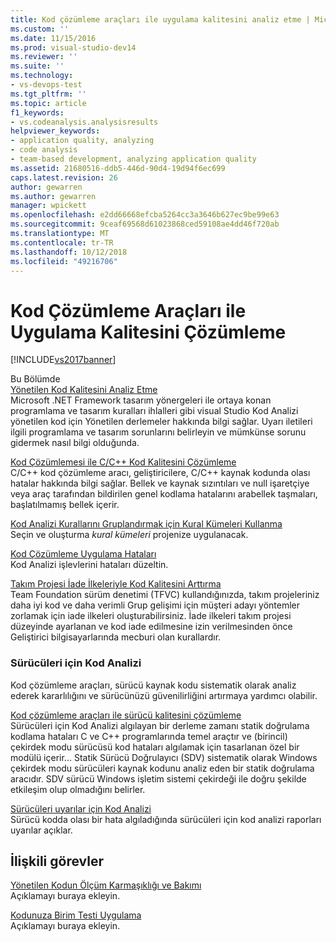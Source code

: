 ```yaml
---
title: Kod çözümleme araçları ile uygulama kalitesini analiz etme | Microsoft Docs
ms.custom: ''
ms.date: 11/15/2016
ms.prod: visual-studio-dev14
ms.reviewer: ''
ms.suite: ''
ms.technology:
- vs-devops-test
ms.tgt_pltfrm: ''
ms.topic: article
f1_keywords:
- vs.codeanalysis.analysisresults
helpviewer_keywords:
- application quality, analyzing
- code analysis
- team-based development, analyzing application quality
ms.assetid: 21680516-ddb5-446d-90d4-19d94f6ec699
caps.latest.revision: 26
author: gewarren
ms.author: gewarren
manager: wpickett
ms.openlocfilehash: e2dd66668efcba5264cc3a3646b627ec9be99e63
ms.sourcegitcommit: 9ceaf69568d61023868ced59108ae4dd46f720ab
ms.translationtype: MT
ms.contentlocale: tr-TR
ms.lasthandoff: 10/12/2018
ms.locfileid: "49216706"
---
```

# <a name="analyzing-application-quality-by-using-code-analysis-tools"></a>Kod Çözümleme Araçları ile Uygulama Kalitesini Çözümleme
[!INCLUDE[vs2017banner](../includes/vs2017banner.md)]

Bu Bölümde  
 [Yönetilen Kod Kalitesini Analiz Etme](../code-quality/analyzing-managed-code-quality-by-using-code-analysis.md)  
 Microsoft .NET Framework tasarım yönergeleri ile ortaya konan programlama ve tasarım kuralları ihlalleri gibi visual Studio Kod Analizi yönetilen kod için Yönetilen derlemeler hakkında bilgi sağlar. Uyarı iletileri ilgili programlama ve tasarım sorunlarını belirleyin ve mümkünse sorunu gidermek nasıl bilgi olduğunda.  
  
 [Kod Çözümlemesi ile C/C++ Kod Kalitesini Çözümleme](../code-quality/analyzing-c-cpp-code-quality-by-using-code-analysis.md)  
 C/C++ kod çözümleme aracı, geliştiricilere, C/C++ kaynak kodunda olası hatalar hakkında bilgi sağlar. Bellek ve kaynak sızıntıları ve null işaretçiye veya araç tarafından bildirilen genel kodlama hatalarını arabellek taşmaları, başlatılmamış bellek içerir.  
  
 [Kod Analizi Kurallarını Gruplandırmak için Kural Kümeleri Kullanma](../code-quality/using-rule-sets-to-group-code-analysis-rules.md)  
 Seçin ve oluşturma *kural kümeleri* projenize uygulanacak.  
  
 [Kod Çözümleme Uygulama Hataları](../code-quality/code-analysis-application-errors.md)  
 Kod Analizi işlevlerini hataları düzeltin.  
  
 [Takım Projesi İade İlkeleriyle Kod Kalitesini Arttırma](../code-quality/enhancing-code-quality-with-team-project-check-in-policies.md)  
 Team Foundation sürüm denetimi (TFVC) kullandığınızda, takım projeleriniz daha iyi kod ve daha verimli Grup gelişimi için müşteri adayı yöntemler zorlamak için iade ilkeleri oluşturabilirsiniz. İade ilkeleri takım projesi düzeyinde ayarlanan ve kod iade edilmesine izin verilmesinden önce Geliştirici bilgisayarlarında mecburi olan kurallardır.  
  
### <a name="code-analysis-for-drivers"></a>Sürücüleri için Kod Analizi  
 Kod çözümleme araçları, sürücü kaynak kodu sistematik olarak analiz ederek kararlılığını ve sürücünüzü güvenilirliğini artırmaya yardımcı olabilir.  
  
 [Kod çözümleme araçları ile sürücü kalitesini çözümleme](http://go.microsoft.com/fwlink/?LinkId=227618)  
 Sürücüleri için Kod Analizi algılayan bir derleme zamanı statik doğrulama kodlama hataları C ve C++ programlarında temel araçtır ve (birincil) çekirdek modu sürücüsü kod hataları algılamak için tasarlanan özel bir modülü içerir... Statik Sürücü Doğrulayıcı (SDV) sistematik olarak Windows çekirdek modu sürücüleri kaynak kodunu analiz eden bir statik doğrulama aracıdır. SDV sürücü Windows işletim sistemi çekirdeği ile doğru şekilde etkileşim olup olmadığını belirler.  
  
 [Sürücüleri uyarılar için Kod Analizi](http://go.microsoft.com/fwlink/?LinkId=225920)  
 Sürücü kodda olası bir hata algıladığında sürücüleri için kod analizi raporları uyarılar açıklar.  
  
## <a name="related-tasks"></a>İlişkili görevler  
 [Yönetilen Kodun Ölçüm Karmaşıklığı ve Bakımı](../code-quality/measuring-complexity-and-maintainability-of-managed-code.md)  
 Açıklamayı buraya ekleyin.  
  
 [Kodunuza Birim Testi Uygulama](../test/unit-test-your-code.md)  
 Açıklamayı buraya ekleyin.



